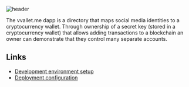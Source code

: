 ![header](https://user-images.githubusercontent.com/5853428/169042878-6f2088c1-0259-4a2b-a729-06752b71643e.png)


The vvallet.me dapp is a directory that maps social media identities to a cryptocurrency wallet. Through ownership of a secret key (stored in a cryptocurrency wallet) that allows adding transactions to a blockchain an owner can demonstrate that they control many separate accounts.

## Links
- [Development environment setup](./docs/Environment_Setup.md)
- [Deployment configuration](./docs/Deployment.md)

